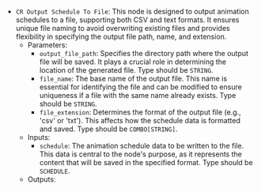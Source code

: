 - `CR Output Schedule To File`: This node is designed to output animation schedules to a file, supporting both CSV and text formats. It ensures unique file naming to avoid overwriting existing files and provides flexibility in specifying the output file path, name, and extension.
    - Parameters:
        - `output_file_path`: Specifies the directory path where the output file will be saved. It plays a crucial role in determining the location of the generated file. Type should be `STRING`.
        - `file_name`: The base name of the output file. This name is essential for identifying the file and can be modified to ensure uniqueness if a file with the same name already exists. Type should be `STRING`.
        - `file_extension`: Determines the format of the output file (e.g., 'csv' or 'txt'). This affects how the schedule data is formatted and saved. Type should be `COMBO[STRING]`.
    - Inputs:
        - `schedule`: The animation schedule data to be written to the file. This data is central to the node's purpose, as it represents the content that will be saved in the specified format. Type should be `SCHEDULE`.
    - Outputs:
